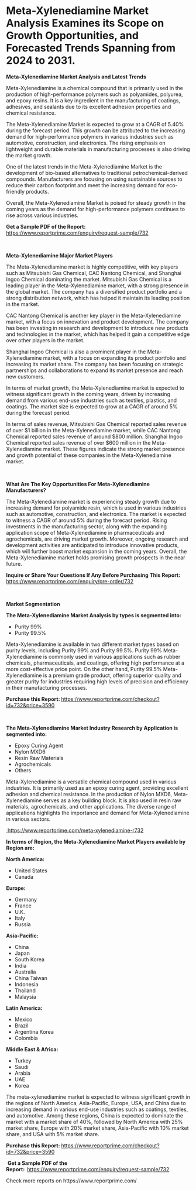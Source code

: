 <p><h1>Meta-Xylenediamine Market Analysis Examines its Scope on Growth Opportunities, and Forecasted Trends Spanning from 2024 to 2031.</h1></p><p><strong>Meta-Xylenediamine Market Analysis and Latest Trends</strong></p>
<p><p>Meta-Xylenediamine is a chemical compound that is primarily used in the production of high-performance polymers such as polyamides, polyurea, and epoxy resins. It is a key ingredient in the manufacturing of coatings, adhesives, and sealants due to its excellent adhesion properties and chemical resistance.</p><p>The Meta-Xylenediamine Market is expected to grow at a CAGR of 5.40% during the forecast period. This growth can be attributed to the increasing demand for high-performance polymers in various industries such as automotive, construction, and electronics. The rising emphasis on lightweight and durable materials in manufacturing processes is also driving the market growth.</p><p>One of the latest trends in the Meta-Xylenediamine Market is the development of bio-based alternatives to traditional petrochemical-derived compounds. Manufacturers are focusing on using sustainable sources to reduce their carbon footprint and meet the increasing demand for eco-friendly products.</p><p>Overall, the Meta-Xylenediamine Market is poised for steady growth in the coming years as the demand for high-performance polymers continues to rise across various industries.</p></p>
<p><strong>Get a Sample PDF of the Report:&nbsp;</strong> <a href="https://www.reportprime.com/enquiry/request-sample/732">https://www.reportprime.com/enquiry/request-sample/732</a></p>
<p>&nbsp;</p>
<p><strong>Meta-Xylenediamine Major Market Players</strong></p>
<p><p>The Meta-Xylenediamine market is highly competitive, with key players such as Mitsubishi Gas Chemical, CAC Nantong Chemical, and Shanghai Ingoo Chemical dominating the market. Mitsubishi Gas Chemical is a leading player in the Meta-Xylenediamine market, with a strong presence in the global market. The company has a diversified product portfolio and a strong distribution network, which has helped it maintain its leading position in the market.</p><p>CAC Nantong Chemical is another key player in the Meta-Xylenediamine market, with a focus on innovation and product development. The company has been investing in research and development to introduce new products and technologies in the market, which has helped it gain a competitive edge over other players in the market.</p><p>Shanghai Ingoo Chemical is also a prominent player in the Meta-Xylenediamine market, with a focus on expanding its product portfolio and increasing its market share. The company has been focusing on strategic partnerships and collaborations to expand its market presence and reach new customers.</p><p>In terms of market growth, the Meta-Xylenediamine market is expected to witness significant growth in the coming years, driven by increasing demand from various end-use industries such as textiles, plastics, and coatings. The market size is expected to grow at a CAGR of around 5% during the forecast period.</p><p>In terms of sales revenue, Mitsubishi Gas Chemical reported sales revenue of over $1 billion in the Meta-Xylenediamine market, while CAC Nantong Chemical reported sales revenue of around $800 million. Shanghai Ingoo Chemical reported sales revenue of over $600 million in the Meta-Xylenediamine market. These figures indicate the strong market presence and growth potential of these companies in the Meta-Xylenediamine market.</p></p>
<p>&nbsp;</p>
<p><strong>What Are The Key Opportunities For Meta-Xylenediamine Manufacturers?</strong></p>
<p><p>The Meta-Xylenediamine market is experiencing steady growth due to increasing demand for polyamide resin, which is used in various industries such as automotive, construction, and electronics. The market is expected to witness a CAGR of around 5% during the forecast period. Rising investments in the manufacturing sector, along with the expanding application scope of Meta-Xylenediamine in pharmaceuticals and agrochemicals, are driving market growth. Moreover, ongoing research and development activities are anticipated to introduce innovative products, which will further boost market expansion in the coming years. Overall, the Meta-Xylenediamine market holds promising growth prospects in the near future.</p></p>
<p><strong>Inquire or Share Your Questions If Any Before Purchasing This Report:</strong> <a href="https://www.reportprime.com/enquiry/pre-order/732">https://www.reportprime.com/enquiry/pre-order/732</a></p>
<p>&nbsp;</p>
<p><strong>Market Segmentation</strong></p>
<p><strong>The Meta-Xylenediamine Market Analysis by types is segmented into:</strong></p>
<p><ul><li>Purity 99%</li><li>Purity 99.5%</li></ul></p>
<p><p>Meta-Xylenediamine is available in two different market types based on purity levels, including Purity 99% and Purity 99.5%. Purity 99% Meta-Xylenediamine is commonly used in various applications such as rubber chemicals, pharmaceuticals, and coatings, offering high performance at a more cost-effective price point. On the other hand, Purity 99.5% Meta-Xylenediamine is a premium grade product, offering superior quality and greater purity for industries requiring high levels of precision and efficiency in their manufacturing processes.</p></p>
<p><strong>Purchase this Report:&nbsp;</strong><a href="https://www.reportprime.com/checkout?id=732&price=3590">https://www.reportprime.com/checkout?id=732&price=3590</a></p>
<p>&nbsp;</p>
<p><strong>The Meta-Xylenediamine Market Industry Research by Application is segmented into:</strong></p>
<p><ul><li>Epoxy Curing Agent</li><li>Nylon MXD6</li><li>Resin Raw Materials</li><li>Agrochemicals</li><li>Others</li></ul></p>
<p><p>Meta-Xylenediamine is a versatile chemical compound used in various industries. It is primarily used as an epoxy curing agent, providing excellent adhesion and chemical resistance. In the production of Nylon MXD6, Meta-Xylenediamine serves as a key building block. It is also used in resin raw materials, agrochemicals, and other applications. The diverse range of applications highlights the importance and demand for Meta-Xylenediamine in various sectors.</p></p>
<p><a href="https://www.reportprime.com/meta-xylenediamine-r732">&nbsp;https://www.reportprime.com/meta-xylenediamine-r732</a></p>
<p><strong>In terms of Region, the Meta-Xylenediamine Market Players available by Region are:</strong></p>
<p>
    <p> <strong> North America: </strong>
        <ul>
            <li>United States</li>
            <li>Canada</li>
        </ul>
        </p> 
    <p> <strong> Europe: </strong>
        <ul>
            <li>Germany</li>
            <li>France</li>
            <li>U.K.</li>
            <li>Italy</li>
            <li>Russia</li>
        </ul>
        </p> 
    <p> <strong> Asia-Pacific: </strong>
        <ul>
            <li>China</li>
            <li>Japan</li>
            <li>South Korea</li>
            <li>India</li>
            <li>Australia</li>
            <li>China Taiwan</li>
            <li>Indonesia</li>
            <li>Thailand</li>
            <li>Malaysia</li>
        </ul>
        </p> 
    <p> <strong> Latin America: </strong>
        <ul>
            <li>Mexico</li>
            <li>Brazil</li>
            <li>Argentina Korea</li>
            <li>Colombia</li>
        </ul>
        </p> 
    <p> <strong> Middle East & Africa: </strong>
        <ul>
            <li>Turkey</li>
            <li>Saudi</li>
            <li>Arabia</li>
            <li>UAE</li>
            <li>Korea</li>
        </ul>
    </p>
    </p>
<p><p>The meta-xylenediamine market is expected to witness significant growth in the regions of North America, Asia-Pacific, Europe, USA, and China due to increasing demand in various end-use industries such as coatings, textiles, and automotive. Among these regions, China is expected to dominate the market with a market share of 40%, followed by North America with 25% market share, Europe with 20% market share, Asia-Pacific with 10% market share, and USA with 5% market share.</p></p>
<p><strong>Purchase this Report: </strong><a href="https://www.reportprime.com/checkout?id=732&price=3590">https://www.reportprime.com/checkout?id=732&price=3590</a></p>
<p>&nbsp;<strong>Get a Sample PDF of the Report:&nbsp;&nbsp;</strong><a href="https://www.reportprime.com/enquiry/request-sample/732">https://www.reportprime.com/enquiry/request-sample/732</a></p>
<p><strong></strong></p>
<p>Check more reports on https://www.reportprime.com/</p>